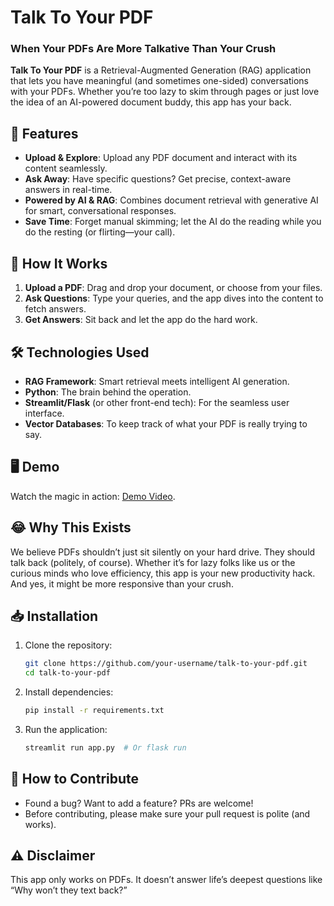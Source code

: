 # Talk To Your PDF  
### When Your PDFs Are More Talkative Than Your Crush  

**Talk To Your PDF** is a Retrieval-Augmented Generation (RAG) application that lets you have meaningful (and sometimes one-sided) conversations with your PDFs. Whether you’re too lazy to skim through pages or just love the idea of an AI-powered document buddy, this app has your back.  

## 🚀 Features  
- **Upload & Explore**: Upload any PDF document and interact with its content seamlessly.  
- **Ask Away**: Have specific questions? Get precise, context-aware answers in real-time.  
- **Powered by AI & RAG**: Combines document retrieval with generative AI for smart, conversational responses.  
- **Save Time**: Forget manual skimming; let the AI do the reading while you do the resting (or flirting—your call).  

## 🤖 How It Works  
1. **Upload a PDF**: Drag and drop your document, or choose from your files.  
2. **Ask Questions**: Type your queries, and the app dives into the content to fetch answers.  
3. **Get Answers**: Sit back and let the app do the hard work.  

## 🛠️ Technologies Used  
- **RAG Framework**: Smart retrieval meets intelligent AI generation.  
- **Python**: The brain behind the operation.  
- **Streamlit/Flask** (or other front-end tech): For the seamless user interface.  
- **Vector Databases**: To keep track of what your PDF is really trying to say.  

## 🖥️ Demo  
Watch the magic in action: [Demo Video](#).  

## 😂 Why This Exists  
We believe PDFs shouldn’t just sit silently on your hard drive. They should talk back (politely, of course). Whether it’s for lazy folks like us or the curious minds who love efficiency, this app is your new productivity hack. And yes, it might be more responsive than your crush.  

## 📥 Installation  
1. Clone the repository:  
   ```bash  
   git clone https://github.com/your-username/talk-to-your-pdf.git  
   cd talk-to-your-pdf  
   ```  
2. Install dependencies:  
   ```bash  
   pip install -r requirements.txt  
   ```  
3. Run the application:  
   ```bash  
   streamlit run app.py  # Or flask run  
   ```  

## 🧩 How to Contribute  
- Found a bug? Want to add a feature? PRs are welcome!  
- Before contributing, please make sure your pull request is polite (and works).  

## ⚠️ Disclaimer  
This app only works on PDFs. It doesn’t answer life’s deepest questions like “Why won’t they text back?”  
